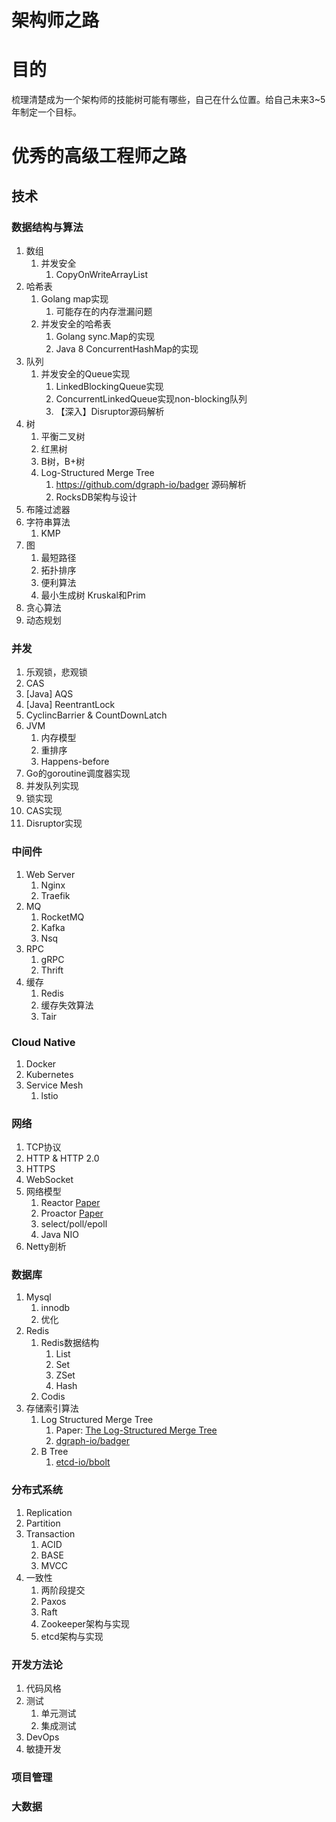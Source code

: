 # 架构师之路

# 目的

梳理清楚成为一个架构师的技能树可能有哪些，自己在什么位置。给自己未来3~5年制定一个目标。



# 优秀的高级工程师之路

## 技术

### 数据结构与算法

1. 数组
   1. 并发安全
      1. CopyOnWriteArrayList
2. 哈希表
   1. Golang map实现
      1. 可能存在的内存泄漏问题 
   2. 并发安全的哈希表
      1. Golang sync.Map的实现
      2. Java 8 ConcurrentHashMap的实现
3. 队列
   1. 并发安全的Queue实现
      1. LinkedBlockingQueue实现
      2. ConcurrentLinkedQueue实现non-blocking队列
      3. 【深入】Disruptor源码解析
4. 树
   1. 平衡二叉树
   2. 红黑树
   3. B树，B+树
   4. Log-Structured Merge Tree
      1. https://github.com/dgraph-io/badger 源码解析
      2. RocksDB架构与设计
5. 布隆过滤器
6. 字符串算法
   1. KMP
7. 图
   1. 最短路径
   2. 拓扑排序
   3. 便利算法
   4. 最小生成树 Kruskal和Prim
8. 贪心算法
9. 动态规划

### 并发

1. 乐观锁，悲观锁
2. CAS
3. [Java] AQS
4. [Java] ReentrantLock
5. CyclincBarrier & CountDownLatch
6. JVM
   1. 内存模型
   2. 重排序
   3. Happens-before
7. Go的goroutine调度器实现
8. 并发队列实现
  1. 锁实现
  2. CAS实现
  3. Disruptor实现


### 中间件

1. Web Server
   1. Nginx
   2. Traefik
2. MQ
   1. RocketMQ
   2. Kafka
   3. Nsq
3. RPC
   1. gRPC
   2. Thrift
4. 缓存
   1. Redis
   2. 缓存失效算法
   3. Tair

### Cloud Native

1. Docker
2. Kubernetes
3. Service Mesh
   1. lstio

### 网络

1. TCP协议
2. HTTP & HTTP 2.0
3. HTTPS
4. WebSocket
5. 网络模型
   1. Reactor [Paper](https://arxiv.org/pdf/1704.04651.pdf)
   2. Proactor [Paper](http://www.laputan.org/pub/sag/proactor.pdf)
   3. select/poll/epoll
   4. Java NIO
6. Netty剖析

### 数据库

1. Mysql
   1. innodb
   2. 优化
2. Redis
   1. Redis数据结构
      1. List
      2. Set
      3. ZSet
      4. Hash
   2. Codis
3. 存储索引算法
   1. Log Structured Merge Tree
      1. Paper: [The Log-Structured Merge Tree](https://www.cs.umb.edu/~poneil/lsmtree.pdf)
      2. [dgraph-io/badger](https://github.com/dgraph-io/badger)
   2. B Tree
      1. [etcd-io/bbolt](https://github.com/etcd-io/bbolt)

### 分布式系统

1. Replication
2. Partition
3. Transaction
   1. ACID
   2. BASE
   3. MVCC
4. 一致性
   1. 两阶段提交
   2. Paxos
   3. Raft
   4. Zookeeper架构与实现
   5. etcd架构与实现

### 开发方法论

1. 代码风格
2. 测试
   1. 单元测试
   2. 集成测试
3. DevOps
4. 敏捷开发

### 项目管理



### 大数据

